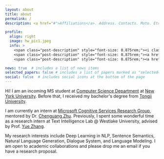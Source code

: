 ```yaml
---
layout: about
title: about
permalink: /
description: <a href="#">Affiliations</a>. Address. Contacts. Moto. Etc.

profile:
  align: right
  image: hw_pic1.jpeg
  info: >
    <span class="post-description" style="font-size: 0.875rem;"><i class="fas fa-envelope"></i> h${lastname} [at] nyu.edu </span><br>
    <span class="post-description" style="font-size: 0.875rem;"><a href="https://github.com/HanNight" target="_blank" title="GitHub"><i class="fab fa-github-square"></i> Github </a></span><br>
    <span class="post-description" style="font-size: 0.875rem;"><a href="https://twitter.com/HanWang98" target="_blank" title="Twitter"><i class="fab fa-twitter-square"></i> Twitter </a></span><br>

news: true  # includes a list of news items
selected_papers: false # includes a list of papers marked as "selected={true}"
social: false  # includes social icons at the bottom of the page
---
```


Hi! I am an incoming MS student at [Computer Science Department](https://cs.nyu.edu/home/index.html) at [New York University](https://www.nyu.edu/). Before that, I received my bachelor's degree from [Tongji University](https://en.tongji.edu.cn/).

I am currently an intern at [Microsoft Cognitive Services Research Group](https://www.microsoft.com/en-us/research/group/cognitive-services-research/), mentored by Dr. [Chenguang Zhu](https://www-cs.stanford.edu/people/cgzhu/). Previously, I spent some wonderful time as a research intern at Text Intelligence Lab @ Westlake University, advised by Prof. [Yue Zhang](https://frcchang.github.io/).

My research interests include Deep Learning in NLP, Sentence Semantics, Natural Language Generation, Dialogue System, and Language Modeling. I am open to academic collaborations and please drop me an email if you have a research proposal.

<!-- Write your biography here. Tell the world about yourself. Link to your favorite [subreddit](http://reddit.com){:target="\_blank"}. You can put a picture in, too. The code is already in, just name your picture `prof_pic.jpg` and put it in the `img/` folder.

Put your address / P.O. box / other info right below your picture. You can also disable any these elements by editing `profile` property of the YAML header of your `_pages/about.md`. Edit `_bibliography/papers.bib` and Jekyll will render your [publications page](/al-folio/publications/) automatically.

Link to your social media connections, too. This theme is set up to use [Font Awesome icons](http://fortawesome.github.io/Font-Awesome/){:target="\_blank"} and [Academicons](https://jpswalsh.github.io/academicons/){:target="\_blank"}, like the ones below. Add your Facebook, Twitter, LinkedIn, Google Scholar, or just disable all of them. -->
